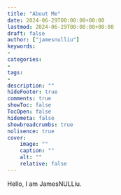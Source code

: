 ```yaml
---
title: "About Me"
date: 2024-06-29T00:00:00+00:00
lastmod: 2024-06-29T00:00:00+00:00
draft: false
author: ["jamesnulliu"]
keywords:
-
categories:
-
tags:
-
description: ""
hideFooter: true
comments: true
showToc: false
TocOpen: false
hidemeta: false
showbreadcrumbs: true
nolisence: true
cover:
    image: ""
    caption: ""
    alt: ""
    relative: false
---
```


Hello, I am JamesNULLiu.